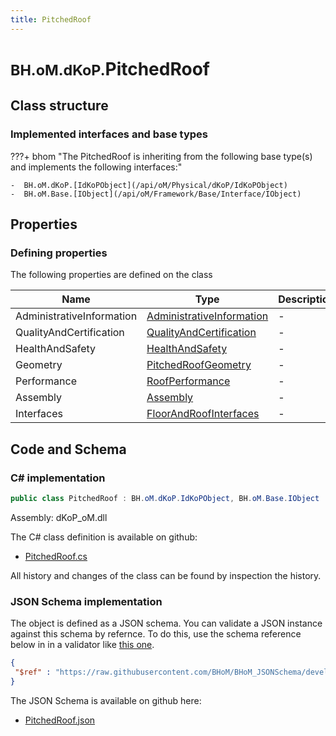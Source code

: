 ```yaml
---
title: PitchedRoof
---
```


# <small>BH.oM.dKoP.</small>**PitchedRoof**



## Class structure

### Implemented interfaces and base types

???+ bhom "The PitchedRoof is inheriting from the following base type(s) and implements the following interfaces:"

    -  BH.oM.dKoP.[IdKoPObject](/api/oM/Physical/dKoP/IdKoPObject)
    -  BH.oM.Base.[IObject](/api/oM/Framework/Base/Interface/IObject)


## Properties



### Defining properties

The following properties are defined on the class

| Name             | Type             | Description      | Quantity         |
|------------------|------------------|------------------|------------------|
| AdministrativeInformation | [AdministrativeInformation](/api/oM/Physical/dKoP/AdministrativeInformation/AdministrativeInformation) | - | - |
| QualityAndCertification | [QualityAndCertification](/api/oM/Physical/dKoP/QualityAndCertification/QualityAndCertification) | - | - |
| HealthAndSafety | [HealthAndSafety](/api/oM/Physical/dKoP/HealthAndSafety/HealthAndSafety) | - | - |
| Geometry | [PitchedRoofGeometry](/api/oM/Physical/dKoP/Geometry/PitchedRoofGeometry) | - | - |
| Performance | [RoofPerformance](/api/oM/Physical/dKoP/Performance/RoofPerformance) | - | - |
| Assembly | [Assembly](/api/oM/Physical/dKoP/Assembly/Assembly) | - | - |
| Interfaces | [FloorAndRoofInterfaces](/api/oM/Physical/dKoP/Interfaces/FloorAndRoofInterfaces) | - | - |


## Code and Schema

### C# implementation

``` C# title="C#"
public class PitchedRoof : BH.oM.dKoP.IdKoPObject, BH.oM.Base.IObject
```

Assembly: dKoP_oM.dll

The C# class definition is available on github:

- [PitchedRoof.cs](https://github.com/BHoM/dKoP_Toolkit/blob/develop/dKoP_oM/Parts\PitchedRoof.cs)

All history and changes of the class can be found by inspection the history.
### JSON Schema implementation

The object is defined as a JSON schema. You can validate a JSON instance against this schema by refernce. To do this, use the schema reference below in in a validator like [this one](https://www.jsonschemavalidator.net/).

``` json title="JSON Schema"
{
 "$ref" : "https://raw.githubusercontent.com/BHoM/BHoM_JSONSchema/develop/dKoP_oM/PitchedRoof.json"
}
```

The JSON Schema is available on github here:

- [PitchedRoof.json](https://github.com/BHoM/BHoM_JSONSchema/blob/develop/dKoP_oM/PitchedRoof.json)

